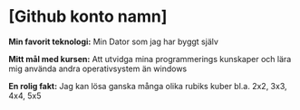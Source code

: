 # [Github konto namn]

**Min favorit teknologi:** Min Dator som jag har byggt själv

**Mitt mål med kursen:** Att utvidga mina programmerings kunskaper och lära mig använda andra operativsystem än windows

**En rolig fakt:** Jag kan lösa ganska många olika rubiks kuber bl.a. 2x2, 3x3, 4x4, 5x5
